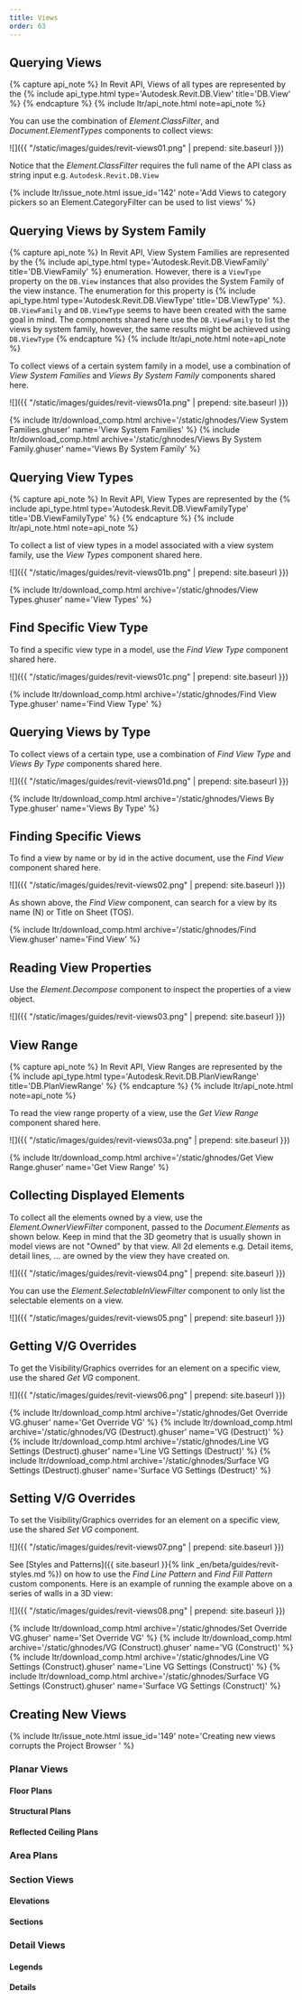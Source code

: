 ```yaml
---
title: Views
order: 63
---
```


## Querying Views

{% capture api_note %}
In Revit API, Views of all types are represented by the {% include api_type.html type='Autodesk.Revit.DB.View' title='DB.View' %}
{% endcapture %}
{% include ltr/api_note.html note=api_note %}

You can use the combination of *Element.ClassFilter*, and *Document.ElementTypes* components to collect views:

![]({{ "/static/images/guides/revit-views01.png" | prepend: site.baseurl }})

Notice that the *Element.ClassFilter* requires the full name of the API class as string input e.g. `Autodesk.Revit.DB.View`

{% include ltr/issue_note.html issue_id='142' note='Add Views to category pickers so an Element.CategoryFilter can be used to list views' %}

## Querying Views by System Family

{% capture api_note %}
In Revit API, View System Families are represented by the {% include api_type.html type='Autodesk.Revit.DB.ViewFamily' title='DB.ViewFamily' %} enumeration. However, there is a `ViewType` property on the `DB.View` instances that also provides the System Family of the view instance. The enumeration for this property is {% include api_type.html type='Autodesk.Revit.DB.ViewType' title='DB.ViewType' %}. `DB.ViewFamily` and `DB.ViewType` seems to have been created with the same goal in mind. The components shared here use the `DB.ViewFamily` to list the views by system family, however, the same results might be achieved using `DB.ViewType`
{% endcapture %}
{% include ltr/api_note.html note=api_note %}

To collect views of a certain system family in a model, use a combination of *View System Families* and *Views By System Family* components shared here.

![]({{ "/static/images/guides/revit-views01a.png" | prepend: site.baseurl }})

{% include ltr/download_comp.html archive='/static/ghnodes/View System Families.ghuser' name='View System Families' %}
{% include ltr/download_comp.html archive='/static/ghnodes/Views By System Family.ghuser' name='Views By System Family' %}

## Querying View Types

{% capture api_note %}
In Revit API, View Types are represented by the {% include api_type.html type='Autodesk.Revit.DB.ViewFamilyType' title='DB.ViewFamilyType' %}
{% endcapture %}
{% include ltr/api_note.html note=api_note %}

To collect a list of view types in a model associated with a view system family, use the *View Types* component shared here.

![]({{ "/static/images/guides/revit-views01b.png" | prepend: site.baseurl }})

{% include ltr/download_comp.html archive='/static/ghnodes/View Types.ghuser' name='View Types' %}

## Find Specific View Type

To find a specific view type in a model, use the *Find View Type* component shared here.

![]({{ "/static/images/guides/revit-views01c.png" | prepend: site.baseurl }})

{% include ltr/download_comp.html archive='/static/ghnodes/Find View Type.ghuser' name='Find View Type' %}

## Querying Views by Type

To collect views of a certain type, use a combination of *Find View Type* and *Views By Type* components shared here.

![]({{ "/static/images/guides/revit-views01d.png" | prepend: site.baseurl }})

{% include ltr/download_comp.html archive='/static/ghnodes/Views By Type.ghuser' name='Views By Type' %}

## Finding Specific Views

To find a view by name or by id in the active document, use the *Find View* component shared here.

![]({{ "/static/images/guides/revit-views02.png" | prepend: site.baseurl }})

As shown above, the *Find View* component, can search for a view by its name (N) or Title on Sheet (TOS).

{% include ltr/download_comp.html archive='/static/ghnodes/Find View.ghuser' name='Find View' %}

## Reading View Properties

Use the *Element.Decompose* component to inspect the properties of a view object.

![]({{ "/static/images/guides/revit-views03.png" | prepend: site.baseurl }})

## View Range

{% capture api_note %}
In Revit API, View Ranges are represented by the {% include api_type.html type='Autodesk.Revit.DB.PlanViewRange' title='DB.PlanViewRange' %}
{% endcapture %}
{% include ltr/api_note.html note=api_note %}

To read the view range property of a view, use the *Get View Range* component shared here.

![]({{ "/static/images/guides/revit-views03a.png" | prepend: site.baseurl }})

{% include ltr/download_comp.html archive='/static/ghnodes/Get View Range.ghuser' name='Get View Range' %}

## Collecting Displayed Elements

To collect all the elements owned by a view, use the *Element.OwnerViewFilter* component, passed to the *Document.Elements* as shown below. Keep in mind that the 3D geometry that is usually shown in model views are not "Owned" by that view. All 2d elements e.g. Detail items, detail lines, ... are owned by the view they have created on.

![]({{ "/static/images/guides/revit-views04.png" | prepend: site.baseurl }})

You can use the *Element.SelectableInViewFilter* component to only list the selectable elements on a view.

![]({{ "/static/images/guides/revit-views05.png" | prepend: site.baseurl }})

## Getting V/G Overrides

To get the Visibility/Graphics overrides for an element on a specific view, use the shared *Get VG* component.

![]({{ "/static/images/guides/revit-views06.png" | prepend: site.baseurl }})

{% include ltr/download_comp.html archive='/static/ghnodes/Get Override VG.ghuser' name='Get Override VG' %}
{% include ltr/download_comp.html archive='/static/ghnodes/VG (Destruct).ghuser' name='VG (Destruct)' %}
{% include ltr/download_comp.html archive='/static/ghnodes/Line VG Settings (Destruct).ghuser' name='Line VG Settings (Destruct)' %}
{% include ltr/download_comp.html archive='/static/ghnodes/Surface VG Settings (Destruct).ghuser' name='Surface VG Settings (Destruct)' %}

## Setting V/G Overrides

To set the Visibility/Graphics overrides for an element on a specific view, use the shared *Set VG* component.

![]({{ "/static/images/guides/revit-views07.png" | prepend: site.baseurl }})

See [Styles and Patterns]({{ site.baseurl }}{% link _en/beta/guides/revit-styles.md %}) on how to use the *Find Line Pattern* and *Find Fill Pattern* custom components. Here is an example of running the example above on a series of walls in a 3D view:

![]({{ "/static/images/guides/revit-views08.png" | prepend: site.baseurl }})

{% include ltr/download_comp.html archive='/static/ghnodes/Set Override VG.ghuser' name='Set Override VG' %}
{% include ltr/download_comp.html archive='/static/ghnodes/VG (Construct).ghuser' name='VG (Construct)' %}
{% include ltr/download_comp.html archive='/static/ghnodes/Line VG Settings (Construct).ghuser' name='Line VG Settings (Construct)' %}
{% include ltr/download_comp.html archive='/static/ghnodes/Surface VG Settings (Construct).ghuser' name='Surface VG Settings (Construct)' %}

## Creating New Views

{% include ltr/issue_note.html issue_id='149' note='Creating new views corrupts the Project Browser ' %}

### Planar Views

#### Floor Plans

<!--
```python
level = get_view_level()
view_fam_typeid = \
    doc.GetDefaultElementTypeId(
        DB.ElementTypeGroup.ViewTypeFloorPlan
        )
new_dest_view = \
    DB.ViewPlan.Create(doc, view_fam_typeid, level.Id)
```
-->

#### Structural Plans

#### Reflected Ceiling Plans
<!-- 
```python
    level = get_view_level()
    view_fam_typeid = \
        doc.GetDefaultElementTypeId(
            DB.ElementTypeGroup.ViewTypeCeilingPlan
        )
    new_dest_view = \
        DB.ViewPlan.Create(doc, view_fam_typeid, level.Id)
```
-->

### Area Plans
<!-- 
```python
    level = get_view_level()
    areaSchemeId = ?
    new_dest_view = \
        DB.ViewPlan.CreateAreaPlan(doc, areaSchemeId, level.Id)
```
 -->

### Section Views

#### Elevations
<!-- 
```python
view_fam_typeid = \
    doc.GetDefaultElementTypeId(
        DB.ElementTypeGroup.ViewTypeElevation
        )
elev_marker = \
    DB.ElevationMarker.CreateElevationMarker(
        doc,
        view_fam_typeid,
        DB.XYZ(0, 0, 0),
        1)
default_floor_plan = find_first_floorplan()
new_dest_view = \
    elev_marker.CreateElevation(doc, default_floor_plan.Id, 0)
scale_param = new_dest_view.Parameter[
    DB.BuiltInParameter.SECTION_COARSER_SCALE_PULLDOWN_IMPERIAL
    ]
scale_param.Set(1)
```
 -->

#### Sections
<!-- 
```python
view_fam_typeid = \
    doc.GetDefaultElementTypeId(
        DB.ElementTypeGroup.ViewTypeSection
        )
view_direction = DB.BoundingBoxXYZ()
trans_identity = DB.Transform.Identity
trans_identity.BasisX = -DB.XYZ.BasisX    # x direction
trans_identity.BasisY = DB.XYZ.BasisZ    # up direction
trans_identity.BasisZ = DB.XYZ.BasisY    # view direction
view_direction.Transform = trans_identity
new_dest_view = \
    DB.ViewSection.CreateSection(doc,
                                    view_fam_typeid,
                                    view_direction)
scale_param = new_dest_view.Parameter[
    DB.BuiltInParameter.SECTION_COARSER_SCALE_PULLDOWN_IMPERIAL
    ]
scale_param.Set(1)
```
 -->

### Detail Views

#### Legends
<!-- 
```python
def find_first_legend(doc=None):
    doc = doc or HOST_APP.doc
    for view in DB.FilteredElementCollector(doc).OfClass(DB.View):
        if view.ViewType == DB.ViewType.Legend:
            return view
    return None

base_legend = find_first_legend()

new_legend = revit.doc.GetElement(
    base_legend.Duplicate(DB.ViewDuplicateOption.Duplicate)
    )

new_legend.Scale = scale
```
 -->

#### Details
<!-- 
```python
view_fam_typeid = \
    doc.GetDefaultElementTypeId(
        DB.ElementTypeGroup.ViewTypeDrafting
        )
new_dest_view = DB.ViewDrafting.Create(doc, view_fam_typeid)
```
-->
